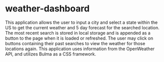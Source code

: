 # weather-dashboard
This application allows the user to input a city and select a state within the US to get the current weather and 5 day forecast for the searched location.  The most recent search is stored in local storage and is appended as a button to the page when it is loaded or refreshed.  The user may click on buttons containing their past searches to view the weather for those locations again.
This application uses information from the OpenWeather API, and utilizes Bulma as a CSS framework.